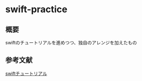 # swift-practice
## 概要
swiftのチュートリアルを進めつつ、独自のアレンジを加えたもの

## 参考文献
[swiftチュートリアル](https://developer.apple.com/tutorials/swiftui/creating-and-combining-views)
